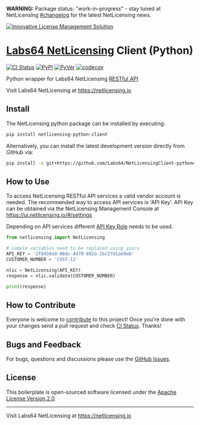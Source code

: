 **WARNING:** Package status: "work-in-progress" - stay tuned at NetLicensing [#changelog](https://netlicensing.io/wiki/changelog) for the latest NetLicensing news.

<a href="https://netlicensing.io"><img src="https://netlicensing.io/img/netlicensing-stage-twitter.jpg" alt="Innovative License Management Solution"></a>

# [Labs64 NetLicensing](https://netlicensing.io) Client (Python)

[![CI Status](https://github.com/Labs64/NetLicensingClient-python/workflows/Python%20Client%20CI/badge.svg)](https://github.com/Labs64/NetLicensingClient-python/actions?query=workflow%3A%22Python+Client+CI%22)
[![PyPI](https://img.shields.io/pypi/v/netlicensing-python-client.svg)](https://pypi.org/project/netlicensing-python-client/)
[![PyVer](https://img.shields.io/pypi/pyversions/netlicensing-python-client.svg)](https://pypi.org/project/netlicensing-python-client)
[![codecov](https://codecov.io/gh/Labs64/NetLicensingClient-python/branch/master/graph/badge.svg)](https://codecov.io/gh/Labs64/NetLicensingClient-python)


Python wrapper for Labs64 NetLicensing [RESTful API](http://l64.cc/nl10)

Visit Labs64 NetLicensing at https://netlicensing.io

## Install

The NetLicensing python package can be installed by executing:

```bash
pip install netlicensing-python-client
```

Alternatively, you can install the latest development version directly from GitHub via:

```bash
pip install -e git+https://github.com/Labs64/NetLicensingClient-python#egg=netlicensing
```

## How to Use

To access NetLicensing RESTful API services a valid vendor account is needed.
The recommended way to access API services is 'API Key'.
API Key can be obtained via the NetLicensing Management Console at https://ui.netlicensing.io/#/settings

Depending on API services different [API Key Role](https://netlicensing.io/wiki/security#api-key-identification) needs to be used.

```python
from netlicensing import NetLicensing

# sample variables need to be replaced using yours
API_KEY = '2f8459a9-08dc-4d70-882a-1bc27d1ae9a8'
CUSTOMER_NUMBER = 'CUST-11'

nlic = NetLicensing(API_KEY)
response = nlic.validate(CUSTOMER_NUMBER)

print(response)
```

## How to Contribute

Everyone is welcome to [contribute](CONTRIBUTING.md) to this project!
Once you're done with your changes send a pull request and check [CI Status](https://github.com/Labs64/NetLicensingClient-python/actions).
Thanks!

## Bugs and Feedback

For bugs, questions and discussions please use the [GitHub Issues](https://github.com/Labs64/NetLicensingClient-python/issues).

## License

This boilerplate is open-sourced software licensed under the [Apache License Version 2.0](LICENSE).

---

Visit Labs64 NetLicensing at https://netlicensing.io
